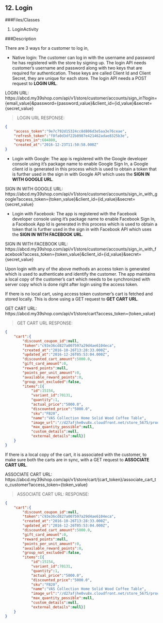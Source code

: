 ## 12. Login

###Files/Classes

1. LoginActivity

###Description

There are 3 ways for a customer to log in,

* Native login: The customer can log in with the username and password he has registered with the store by signing up. The login API needs customer’s username and password along with two keys that are required for authentication. These keys are called Client Id and Client Secret, they are unique for each store. The login API needs a POST request to **LOGIN URL**.

<aside class="notice">
LOGIN URL:<br/>
https://abcd.my39shop.com/api/v1/store/customer/accounts/sign_in?login={email_value}&password={password_value}&client_id={id_value}&secret={secret_value}
</aside>

>LOGIN URL RESPONSE:

```json
{
	"access_token":"9e7c792d15324cc8d806d3e5aa3e76ceae",
	"refresh_token":"f0fa0d3df22b8987e421462adae8325b3e",
	"expires_in":604800,
	"created_at":"2016-12-23T11:50:58.000Z"
}
```

* Login with Google: The app is registered with the Google developer console using it’s package name to enable Google Sign In, a Google client id is generated in this process which is used to obtain a token that is further used in the sign in with Google API which uses the **SIGN IN WITH GOOGLE URL**.

<aside class="notice">
SIGN IN WITH GOOGLE URL:<br/>
https://abcd.my39shop.com/api/v1/store/customer/accounts/sign_in_with_google?access_token={token_value}&client_id={id_value}&secret={secret_value}
</aside>

* Login with Facebook: The app is registered with the Facebook developer console using it’s package name to enable Facebook Sign In, a Facebook App Id is generated in this process which is used to obtain a token that is further used in the sign in with Facebook API which uses the **SIGN IN WITH FACEBOOK URL**.

<aside class="notice">
SIGN IN WITH FACEBOOK URL:<br/>
https://abcd.my39shop.com/api/v1/store/customer/accounts/sign_in_with_facebook?access_token={token_value}&client_id={id_value}&secret={secret_value}
</aside>

Upon login with any of the above methods an access token is generated which is used to authenticate and identify the customer. The app maintains a local copy of the customer’s cart which needs to be synchronized with server copy which is done right after login using the access token.

If there is no local cart, using access token customer’s cart is fetched and stored locally. This is done using a GET request to **GET CART URL**.

<aside class="notice">
GET CART URL:<br/>
https://abcd.my39shop.com/api/v1/store/cart?access_token={token_value}
</aside>

>GET CART URL RESPONSE:

```json
{
	"cart":{
		"discount_coupon_id":null,
		"token":"c93e36cd827a007597a29d4ae6104eca",
		"created_at":"2016-10-26T13:28:33.000Z",
		"updated_at":"2016-12-26T05:53:04.000Z",
		"discounted_cart_amount":5000.0,
		"gift_card_amount":0,
		"reward_points":null,
		"points_per_unit_amount":0,
		"available_reward_points":0,
		"group_not_excluded":false,
		"items":[{
			"id":15154,
			"variant_id":70131,
			"quantity":1,
			"actual_price":"5000.0",
			"discounted_price":"5000.0",
			"sku":"FB20",
			"name":"VAS Collection Home Solid Wood Coffee Table",
			"image_url":"//d27afjhe0vu8x.cloudfront.net/store_5675/products/81409/19s_thumb.jpeg",
			"max_quantity_possible":null,
			"custom_details":null,
			"external_details":null}]
	}
}
```

If there is a local copy of the cart, it is associated with the customer, to make sure both the carts are in sync, with a GET request to **ASSOCIATE CART URL**.

<aside class="notice">
ASSOCIATE CART URL:<br/>
https://abcd.my39shop.com/api/v1/store/cart/{cart_token}/associate_cart_to_customer?access_token={token_value}
</aside>

>ASSOCIATE CART URL: RESPONSE:

```json
{
	"cart":{
		"discount_coupon_id":null,
		"token":"c93e36cd827a007597a29d4ae6104eca",
		"created_at":"2016-10-26T13:28:33.000Z",
		"updated_at":"2016-12-26T05:53:04.000Z",
		"discounted_cart_amount":5000.0,
		"gift_card_amount":0,
		"reward_points":null,
		"points_per_unit_amount":0,
		"available_reward_points":0,
		"group_not_excluded":false,
		"items":[{
			"id":15154,
			"variant_id":70131,
			"quantity":1,
			"actual_price":"5000.0",
			"discounted_price":"5000.0",
			"sku":"FB20",
			"name":"VAS Collection Home Solid Wood Coffee Table",
			"image_url":"//d27afjhe0vu8x.cloudfront.net/store_5675/products/81409/19s_thumb.jpeg",
			"max_quantity_possible":null,
			"custom_details":null,
			"external_details":null}]
	}
}
```
